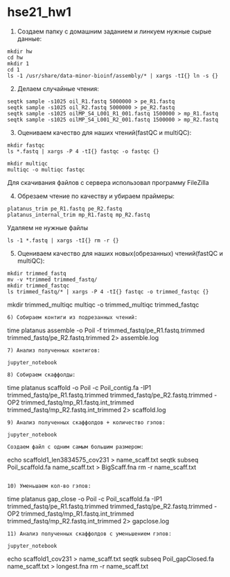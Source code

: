 # hse21_hw1

1) Создаем папку с домашним заданием и линкуем нужные сырые данные:
```
mkdir hw
cd hw
mkdir 1
cd 1
ls -1 /usr/share/data-minor-bioinf/assembly/* | xargs -tI{} ln -s {}
```
2) Делаем случайные чтения:
```
seqtk sample -s1025 oil_R1.fastq 5000000 > pe_R1.fastq
seqtk sample -s1025 oil_R2.fastq 5000000 > pe_R2.fastq
seqtk sample -s1025 oilMP_S4_L001_R1_001.fastq 1500000 > mp_R1.fastq
seqtk sample -s1025 oilMP_S4_L001_R2_001.fastq 1500000 > mp_R2.fastq
```
3) Оцениваем качество для наших чтений(fastQC и multiQC):
```
mkdir fastqc
ls *.fastq | xargs -P 4 -tI{} fastqc -o fastqc {}

mkdir multiqc
multiqc -o multiqc fastqc
```
Для скачивания файлов с сервера использовал программу FileZilla

4) Обрезаем чтение по качеству и убираем праймеры:
```
platanus_trim pe_R1.fastq pe_R2.fastq 
platanus_internal_trim mp_R1.fastq mp_R2.fastq  
```
Удаляем не нужные файлы
```
ls -1 *.fastq | xargs -tI{} rm -r {}
```
5) Оцениваем качество для наших новых(обрезанных) чтений(fastQC и multiQC):
```
mkdir trimmed_fastq
mv -v *trimmed trimmed_fastq/
mkdir trimmed_fastqc
ls trimmed_fastq/* | xargs -P 4 -tI{} fastqc -o trimmed_fastqc {}
```
mkdir trimmed_multiqc
multiqc -o trimmed_multiqc trimmed_fastqc
```
6) Cобираем контиги из подрезанных чтений:
```
time platanus assemble -o Poil -f trimmed_fastq/pe_R1.fastq.trimmed trimmed_fastq/pe_R2.fastq.trimmed 2> assemble.log
```
7) Анализ полученных контигов:

jupyter_notebook

8) Собираем скаффолды:
```
time platanus scaffold -o Poil -c Poil_contig.fa -IP1 trimmed_fastq/pe_R1.fastq.trimmed  trimmed_fastq/pe_R2.fastq.trimmed -OP2 trimmed_fastq/mp_R1.fastq.int_trimmed trimmed_fastq/mp_R2.fastq.int_trimmed 2> scaffold.log
```
9) Анализ полученных скаффолдов + количество гэпов:

jupyter_notebook

Создаем файл с одним самым большим размером:
```
echo scaffold1_len3834575_cov231 > name_scaff.txt
seqtk subseq Poil_scaffold.fa name_scaff.txt > BigScaff.fna
rm -r name_scaff.txt
```

10) Уменьшаем кол-во гэпов:
```
time platanus gap_close -o Poil -c Poil_scaffold.fa -IP1 trimmed_fastq/pe_R1.fastq.trimmed  trimmed_fastq/pe_R2.fastq.trimmed -OP2 trimmed_fastq/mp_R1.fastq.int_trimmed trimmed_fastq/mp_R2.fastq.int_trimmed 2> gapclose.log
```
11) Анализ полученных скаффолдов с уменьшением гэпов:

jupyter_notebook
```
echo scaffold1_cov231 > name_scaff.txt
seqtk subseq Poil_gapClosed.fa name_scaff.txt > longest.fna
rm -r name_scaff.txt
```

